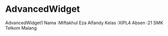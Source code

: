 # AdvancedWidget
AdvancedWidget1
Nama  :Miftakhul Eza Alfandy
Kelas :XIPL4
Absen :21
SMK Telkom Malang
